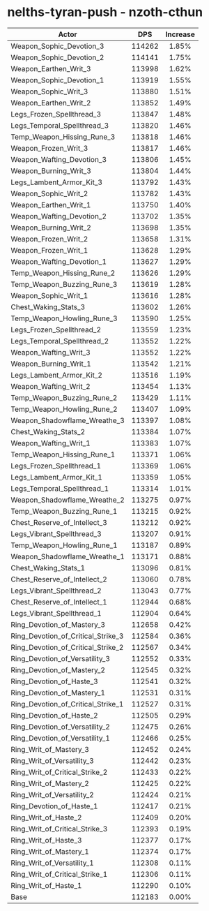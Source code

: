 # nelths-tyran-push - nzoth-cthun
| Actor | DPS | Increase |
|---|:---:|:---:|
|Weapon_Sophic_Devotion_3|114262|1.85%|
|Weapon_Sophic_Devotion_2|114141|1.75%|
|Weapon_Earthen_Writ_3|113998|1.62%|
|Weapon_Sophic_Devotion_1|113919|1.55%|
|Weapon_Sophic_Writ_3|113880|1.51%|
|Weapon_Earthen_Writ_2|113852|1.49%|
|Legs_Frozen_Spellthread_3|113847|1.48%|
|Legs_Temporal_Spellthread_3|113820|1.46%|
|Temp_Weapon_Hissing_Rune_3|113818|1.46%|
|Weapon_Frozen_Writ_3|113817|1.46%|
|Weapon_Wafting_Devotion_3|113806|1.45%|
|Weapon_Burning_Writ_3|113804|1.44%|
|Legs_Lambent_Armor_Kit_3|113792|1.43%|
|Weapon_Sophic_Writ_2|113782|1.43%|
|Weapon_Earthen_Writ_1|113750|1.40%|
|Weapon_Wafting_Devotion_2|113702|1.35%|
|Weapon_Burning_Writ_2|113698|1.35%|
|Weapon_Frozen_Writ_2|113658|1.31%|
|Weapon_Frozen_Writ_1|113628|1.29%|
|Weapon_Wafting_Devotion_1|113627|1.29%|
|Temp_Weapon_Hissing_Rune_2|113626|1.29%|
|Temp_Weapon_Buzzing_Rune_3|113619|1.28%|
|Weapon_Sophic_Writ_1|113616|1.28%|
|Chest_Waking_Stats_3|113602|1.26%|
|Temp_Weapon_Howling_Rune_3|113590|1.25%|
|Legs_Frozen_Spellthread_2|113559|1.23%|
|Legs_Temporal_Spellthread_2|113552|1.22%|
|Weapon_Wafting_Writ_3|113552|1.22%|
|Weapon_Burning_Writ_1|113542|1.21%|
|Legs_Lambent_Armor_Kit_2|113516|1.19%|
|Weapon_Wafting_Writ_2|113454|1.13%|
|Temp_Weapon_Buzzing_Rune_2|113429|1.11%|
|Temp_Weapon_Howling_Rune_2|113407|1.09%|
|Weapon_Shadowflame_Wreathe_3|113397|1.08%|
|Chest_Waking_Stats_2|113384|1.07%|
|Weapon_Wafting_Writ_1|113383|1.07%|
|Temp_Weapon_Hissing_Rune_1|113371|1.06%|
|Legs_Frozen_Spellthread_1|113369|1.06%|
|Legs_Lambent_Armor_Kit_1|113359|1.05%|
|Legs_Temporal_Spellthread_1|113314|1.01%|
|Weapon_Shadowflame_Wreathe_2|113275|0.97%|
|Temp_Weapon_Buzzing_Rune_1|113215|0.92%|
|Chest_Reserve_of_Intellect_3|113212|0.92%|
|Legs_Vibrant_Spellthread_3|113207|0.91%|
|Temp_Weapon_Howling_Rune_1|113187|0.89%|
|Weapon_Shadowflame_Wreathe_1|113171|0.88%|
|Chest_Waking_Stats_1|113096|0.81%|
|Chest_Reserve_of_Intellect_2|113060|0.78%|
|Legs_Vibrant_Spellthread_2|113043|0.77%|
|Chest_Reserve_of_Intellect_1|112944|0.68%|
|Legs_Vibrant_Spellthread_1|112904|0.64%|
|Ring_Devotion_of_Mastery_3|112658|0.42%|
|Ring_Devotion_of_Critical_Strike_3|112584|0.36%|
|Ring_Devotion_of_Critical_Strike_2|112567|0.34%|
|Ring_Devotion_of_Versatility_3|112552|0.33%|
|Ring_Devotion_of_Mastery_2|112545|0.32%|
|Ring_Devotion_of_Haste_3|112541|0.32%|
|Ring_Devotion_of_Mastery_1|112531|0.31%|
|Ring_Devotion_of_Critical_Strike_1|112527|0.31%|
|Ring_Devotion_of_Haste_2|112505|0.29%|
|Ring_Devotion_of_Versatility_2|112475|0.26%|
|Ring_Devotion_of_Versatility_1|112466|0.25%|
|Ring_Writ_of_Mastery_3|112452|0.24%|
|Ring_Writ_of_Versatility_3|112442|0.23%|
|Ring_Writ_of_Critical_Strike_2|112433|0.22%|
|Ring_Writ_of_Mastery_2|112425|0.22%|
|Ring_Writ_of_Versatility_2|112424|0.21%|
|Ring_Devotion_of_Haste_1|112417|0.21%|
|Ring_Writ_of_Haste_2|112409|0.20%|
|Ring_Writ_of_Critical_Strike_3|112393|0.19%|
|Ring_Writ_of_Haste_3|112377|0.17%|
|Ring_Writ_of_Mastery_1|112374|0.17%|
|Ring_Writ_of_Versatility_1|112308|0.11%|
|Ring_Writ_of_Critical_Strike_1|112306|0.11%|
|Ring_Writ_of_Haste_1|112290|0.10%|
|Base|112183|0.00%|
